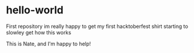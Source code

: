 # hello-world
First repository
im really happy to get my first hacktoberfest shirt 
starting to slowley get how this works

This is Nate, and I'm happy to help!
